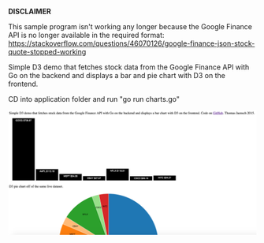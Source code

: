 **DISCLAIMER**

This sample program isn't working any longer because the Google Finance API is no longer available in the required format: https://stackoverflow.com/questions/46070126/google-finance-json-stock-quote-stopped-working

Simple D3 demo that fetches stock data from the Google Finance API with Go on the backend and displays a bar and pie chart with D3 on the frontend.

CD into application folder and run "go run charts.go"

![charts.png](https://github.com/tjaensch/go-d3-barchart/blob/master/charts.png)
